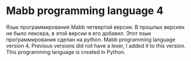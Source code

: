 # Mabb programming language 4
Язык программирования Mabb четвертой версии. В прошлых версиях не было лексера, в этой версии я его добавил. Этот язык программирования сделан на python.
Mabb programming language version 4. Previous versions did not have a lexer, I added it to this version. This programming language is created in Python. 
